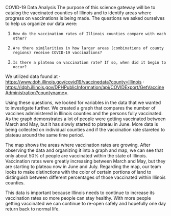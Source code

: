 COVID-19 Data Analysis
The purpose of this science gateway will be to catalog the vaccinated counties of Illinois and to identify areas where progress on vaccinations is being made. The questions we asked ourselves to help us organize our data were:
1.     How do the vaccination rates of Illinois counties compare with each other?
2.     Are there similarities in how larger areas (combinations of county regions) receive COVID-19 vaccinations?
3.     Is there a plateau on vaccination rate? If so, when did it begin to occur?
 
We utilized data found at
·      https://www.dph.illinois.gov/covid19/vaccinedata?county=Illinois 
·      https://idph.illinois.gov/DPHPublicInformation/api/COVIDExport/GetVaccineAdministration?countyname=.

Using these questions, we looked for variables in the data that we wanted to investigate further. We created a graph that compares the number of vaccines administered in Illinois counties and the persons fully vaccinated. As the graph demonstrates a lot of people were getting vaccinated between March and May, but it has slowly started to plateau in June. More data is being collected on individual counties and if the vaccination rate stareted to plateau around the same time period.
 
The map shows the areas where vaccination rates are growing. After observing the data and organizing it into a graph and map, we can see that only about 50% of people are vaccinated within the state of Illinois. Vaccination rates were greatly increasing between March and May, but they are starting to plateau now in June and July. Regarding the map, our team looks to make distinctions with the color of certain portions of land to distinguish between different percentages of those vaccinated within Illinois counties.
 
This data is important because Illinois needs to continue to increase its vaccination rates so more people can stay healthy. With more people getting vaccinated we can continue to re-open safely and hopefully one day return back to normal life.
